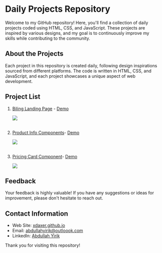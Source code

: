 # Daily Projects Repository

Welcome to my GitHub repository! Here, you'll find a collection of daily projects coded using HTML, CSS, and JavaScript. These projects are inspired by various designs, and my goal is to continuously improve my skills while contributing to the community.

## About the Projects

Each project in this repository is created daily, following design inspirations sourced from different platforms. The code is written in HTML, CSS, and JavaScript, and each project showcases a unique aspect of web development.

## Project List

1.  [Biling Landing Page](https://github.com/xdaxer/frontdaily/tree/main/1-Biling-Page) - [Demo](https://xdaxer.github.io/demos/frontdaily/1-Biling-Page/)

    <img src="https://xdaxer.github.io/frontdaily-cover/1-Biling-Page.png">

    <br>
    <br>

2.  [Product Info Components](https://github.com/xdaxer/frontdaily/tree/main/2-Product-Info-Component)- [Demo](https://xdaxer.github.io/demos/frontdaily/2-Product-Info-Component/)

    <img src="https://xdaxer.github.io/frontdaily-cover/2-Product-Info.png">

    <br>
    <br>

3.  [Pricing Card Component](https://github.com/xdaxer/frontdaily/tree/main/3-Pricing-Card-Component)- [Demo](https://xdaxer.github.io/demos/frontdaily/3-Pricing-Card-Component/)

    <img src="https://xdaxer.github.io/frontdaily-cover/3-Pricing-Card.png">

## Feedback

Your feedback is highly valuable! If you have any suggestions or ideas for improvement, please don't hesitate to reach out.

## Contact Information

- Web Site: [xdaxer.github.io](https://xdaxer.github.io/)
- Email: [abdullahyirik@outloook.com](mailto:abdullahyirik@outlook.com)
- LinkedIn: [Abdullah Yirik](https://www.linkedin.com/in/abdullahyirik)

Thank you for visiting this repository!
